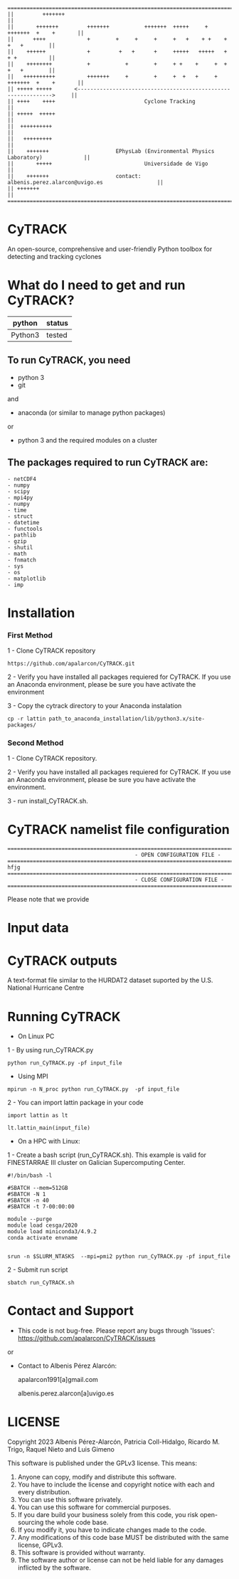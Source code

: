 ```
============================================================================================
||         +++++++                                                                        ||
||       +++++++         +++++++           +++++++  +++++     +     +++++++  +    +       ||
||      ++++             +        +     +     +     +   +    + +    +        +   +        ||
||    ++++++             +         +   +      +     +++++   +++++   +        + +          ||
||    ++++++++           +           +        +     + +    +     +  +        +   +        ||
||   ++++++++++          +++++++     +        +     +  +   +     +  +++++++  +    +       ||
|| +++++ +++++       <-------------------------------------------------------------->     ||
|| ++++    ++++                            Cyclone Tracking                               ||
|| +++++  +++++                                                                           ||
||  ++++++++++                                                                            ||
||   +++++++++                                                                            ||
||    +++++++                     EPhysLab (Environmental Physics Laboratory)             ||
||       +++++                             Universidade de Vigo                           ||
||    +++++++                     contact: albenis.perez.alarcon@uvigo.es                 ||
|| +++++++                                                                                ||
============================================================================================
```

# CyTRACK
An open-source, comprehensive and user-friendly Python toolbox for detecting and tracking cyclones

# What do I need to get and run CyTRACK?

<table>
<thead>
<tr>
<th>python</th>
<th>status</th>
</tr>
</thead>
<tbody>
<tr>
<td>Python3</td>
<td> tested</td>
</tr>
</tbody>
</table>

## To run CyTRACK, you need

   * python 3
   * git

and

  *  anaconda (or similar to manage python packages)

or

  *  python 3 and the required modules on a cluster

## The packages required to run CyTRACK are:
  
```
- netCDF4
- numpy 
- scipy 
- mpi4py
- numpy 
- time
- struct
- datetime
- functools
- pathlib 
- gzip
- shutil
- math 
- fnmatch
- sys
- os
- matplotlib
- imp
```
# Installation

### First Method
  
1 - Clone CyTRACK repository

  ```
https://github.com/apalarcon/CyTRACK.git
  ```
2 - Verify you have installed all packages requiered for CyTRACK. If you use an Anaconda environment, please be sure you have activate the environment

3 - Copy the cytrack directory to your Anaconda instalation
```
cp -r lattin path_to_anaconda_installation/lib/python3.x/site-packages/
````

### Second Method

1 - Clone CyTRACK repository.

2 - Verify you have installed all packages requiered for CyTRACK. If you use an Anaconda environment, please be sure you have activate the environment.

3 - run install_CyTRACK.sh.

# CyTRACK namelist file configuration
```
===========================================================================================================
                                        - OPEN CONFIGURATION FILE -
===========================================================================================================
hfjg
===========================================================================================================
                                        - CLOSE CONFIGURATION FILE -
===========================================================================================================
```
Please note that we provide




# Input data



# CyTRACK outputs
A text-format file similar to the HURDAT2 dataset suported by the U.S. National Hurricane Centre


# Running CyTRACK

* On Linux PC
  
1 - By using run_CyTRACK.py
```
python run_CyTRACK.py -pf input_file
```
* Using MPI
```
mpirun -n N_proc python run_CyTRACK.py  -pf input_file
```

2 - You can import lattin package in your code
```
import lattin as lt

lt.lattin_main(input_file)

```

* On a HPC with Linux:

1 - Create a bash script (run_CyTRACK.sh). This example is valid for FINESTARRAE III cluster on Galician Supercomputing Center.
  
  ```
#!/bin/bash -l

#SBATCH --mem=512GB
#SBATCH -N 1
#SBATCH -n 40
#SBATCH -t 7-00:00:00

module --purge
module load cesga/2020
module load miniconda3/4.9.2
conda activate envname


srun -n $SLURM_NTASKS  --mpi=pmi2 python run_CyTRACK.py -pf input_file
  ``` 
2 - Submit run script

```
sbatch run_CyTRACK.sh
```


# Contact and Support

* This code is not bug-free. Please report any bugs through 'Issues': https://github.com/apalarcon/CyTRACK/issues

or

* Contact to Albenis Pérez Alarcón:
  
  apalarcon1991[a]gmail.com
  
  albenis.perez.alarcon[a]uvigo.es


# LICENSE
Copyright 2023 Albenis Pérez-Alarcón, Patricia Coll-Hidalgo, Ricardo M. Trigo, Raquel Nieto and Luis Gimeno

This software is published under the GPLv3 license. This means: 
1. Anyone can copy, modify and distribute this software. 
2. You have to include the license and copyright notice with each and every distribution.
3. You can use this software privately.
4. You can use this software for commercial purposes.
5. If you dare build your business solely from this code, you risk open-sourcing the whole code base.
6. If you modify it, you have to indicate changes made to the code.
7. Any modifications of this code base MUST be distributed with the same license, GPLv3.
8. This software is provided without warranty.
9. The software author or license can not be held liable for any damages inflicted by the software.
